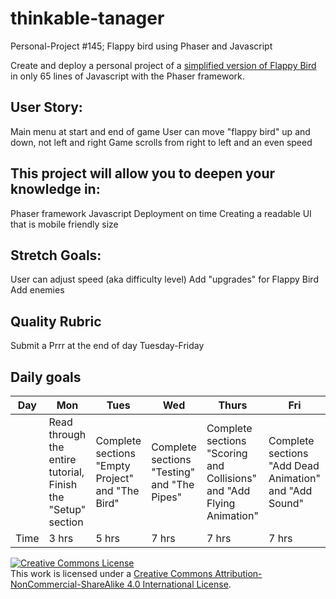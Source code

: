 # thinkable-tanager
Personal-Project #145; Flappy bird using Phaser and Javascript

Create and deploy a personal project of a [simplified version of Flappy Bird](http://www.lessmilk.com/game/flappy-bird/) in only 65 lines of Javascript with the Phaser framework. 


## User Story:
Main menu at start and end of game
User can move "flappy bird" up and down, not left and right
Game scrolls from right to left and an even speed


## This project will allow you to deepen your knowledge in:
Phaser framework
Javascript
Deployment on time
Creating a readable UI that is mobile friendly size


## Stretch Goals:
User can adjust speed (aka difficulty level)
Add "upgrades" for Flappy Bird
Add enemies


## Quality Rubric
Submit a Prrr at the end of day Tuesday-Friday


## Daily goals
|Day| Mon | Tues | Wed | Thurs | Fri |
|------------|------------|------------|------------|------------|------------|
||Read through the entire tutorial, Finish the "Setup" section|Complete sections "Empty Project" and "The Bird"|Complete sections "Testing" and "The Pipes"|Complete sections "Scoring and Collisions" and "Add Flying Animation"|Complete sections "Add Dead Animation" and "Add Sound"||
|Time|3 hrs|5 hrs|7 hrs|7 hrs|7 hrs|





<!-- LICENSE -->

<a rel="license" href="http://creativecommons.org/licenses/by-nc-sa/4.0/"><img alt="Creative Commons License" style="border-width:0" src="https://i.creativecommons.org/l/by-nc-sa/4.0/80x15.png" /></a>
<br />This work is licensed under a <a rel="license" href="http://creativecommons.org/licenses/by-nc-sa/4.0/">Creative Commons Attribution-NonCommercial-ShareAlike 4.0 International License</a>.
